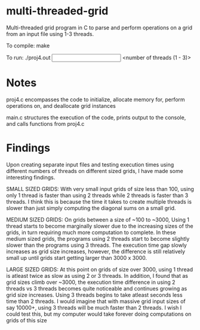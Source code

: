 # multi-threaded-grid
Multi-threaded grid program in C to parse and perform operations on a grid from an input file using 1-3 threads.

To compile: make

To run: ./proj4.out <input file> <output file> <n x n grid size number> <number of threads (1 - 3)>


# Notes
proj4.c encompasses the code to initialize, allocate memory for, perform operations on, and deallocate grid instances

main.c structures the execution of the code, prints output to the console, and calls functions from proj4.c


# Findings
Upon creating separate input files and testing execution times using different numbers of threads on different sized grids, I have made some interesting findings. 

SMALL SIZED GRIDS:
With very small input grids of size less than 100, using only 1 thread is faster than using 2 threads while 2 threads is faster than 3 threads. I think this is because the time it takes to create multiple threads is slower than just simply computing the diagonal sums on a small grid.

MEDIUM SIZED GRIDS:
On grids between a size of ~100 to ~3000, Using 1 thread starts to become marginally slower due to the increasing sizes of the grids, in turn requiring much more computation to complete. In these medium sized grids, the programs using 2 threads start to become slightly slower than the programs using 3 threads. The execution time gap slowly increases as grid size increases, however, the difference is still relatively small up until grids start getting larger than 3000 x 3000.

LARGE SIZED GRIDS:
At this point on grids of size over 3000, using 1 thread is atleast twice as slow as using 2 or 3 threads. In addition, I found that as grid sizes climb over ~3000, the execution time difference in using 2 threads vs 3 threads becomes quite noticeable and continues growing as grid size increases. Using 3 threads begins to take atleast seconds less time than 2 threads. I would imagine that with massive grid input sizes of say 10000+, using 3 threads will be much faster than 2 threads. I wish I could test this, but my computer would take forever doing computations on grids of this size   
